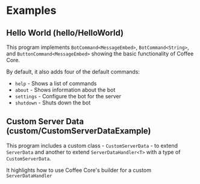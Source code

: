 # Examples

## Hello World (hello/HelloWorld)
This program implements `BotCommand<MessageEmbed>`, `BotCommand<String>`, and `ButtonCommand<MessageEmbed>` showing
the basic functionality of Coffee Core.

By default, it also adds four of the default commands:
- `help` - Shows a list of commands
- `about` - Shows information about the bot
- `settings` - Configure the bot for the server
- `shutdown` - Shuts down the bot
## Custom Server Data (custom/CustomServerDataExample)
This program includes a custom class - `CustomServerData` - to extend `ServerData` and another to extend `ServerDataHandler<T>`
with a type of `CustomServerData`.

It highlights how to use Coffee Core's builder for a custom `ServerDataHandler`
